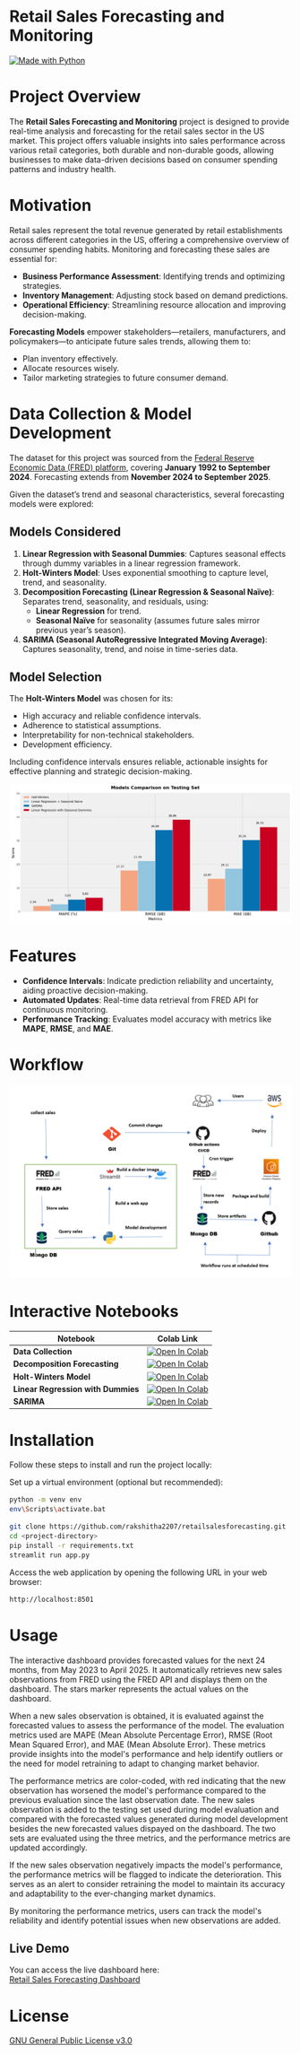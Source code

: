 # Retail Sales Forecasting and Monitoring  
[![Made with Python](https://img.shields.io/badge/Made%20with-Python%203.9.0-blue.svg)](https://www.python.org/)

# Project Overview  
The **Retail Sales Forecasting and Monitoring** project is designed to provide real-time analysis and forecasting for the retail sales sector in the US market. This project offers valuable insights into sales performance across various retail categories, both durable and non-durable goods, allowing businesses to make data-driven decisions based on consumer spending patterns and industry health.

# Motivation  
Retail sales represent the total revenue generated by retail establishments across different categories in the US, offering a comprehensive overview of consumer spending habits. Monitoring and forecasting these sales are essential for:  
- **Business Performance Assessment**: Identifying trends and optimizing strategies.  
- **Inventory Management**: Adjusting stock based on demand predictions.  
- **Operational Efficiency**: Streamlining resource allocation and improving decision-making.

**Forecasting Models** empower stakeholders—retailers, manufacturers, and policymakers—to anticipate future sales trends, allowing them to:  
- Plan inventory effectively.  
- Allocate resources wisely.  
- Tailor marketing strategies to future consumer demand.

# Data Collection & Model Development  

The dataset for this project was sourced from the [Federal Reserve Economic Data (FRED) platform](https://fred.stlouisfed.org/series/RSXFSN), covering **January 1992 to September 2024**. Forecasting extends from **November 2024 to September 2025**.  

Given the dataset’s trend and seasonal characteristics, several forecasting models were explored:  

## Models Considered  
1. **Linear Regression with Seasonal Dummies**: Captures seasonal effects through dummy variables in a linear regression framework.  
2. **Holt-Winters Model**: Uses exponential smoothing to capture level, trend, and seasonality.  
3. **Decomposition Forecasting (Linear Regression & Seasonal Naïve)**: Separates trend, seasonality, and residuals, using:  
   - **Linear Regression** for trend.  
   - **Seasonal Naïve** for seasonality (assumes future sales mirror previous year’s season).  
4. **SARIMA (Seasonal AutoRegressive Integrated Moving Average)**: Captures seasonality, trend, and noise in time-series data.

## Model Selection  
The **Holt-Winters Model** was chosen for its:  
- High accuracy and reliable confidence intervals.  
- Adherence to statistical assumptions.  
- Interpretability for non-technical stakeholders.  
- Development efficiency.

Including confidence intervals ensures reliable, actionable insights for effective planning and strategic decision-making.

![saless](output.png)

# Features  
- **Confidence Intervals**: Indicate prediction reliability and uncertainty, aiding proactive decision-making.  
- **Automated Updates**: Real-time data retrieval from FRED API for continuous monitoring.  
- **Performance Tracking**: Evaluates model accuracy with metrics like **MAPE**, **RMSE**, and **MAE**.  

# Workflow  
![Workflow](workflow.png)

# Interactive Notebooks  

| **Notebook**                        | **Colab Link**                                                                                                              |
|-------------------------------------|----------------------------------------------------------------------------------------------------------------------------|
| **Data Collection**                 | [![Open In Colab](https://colab.research.google.com/assets/colab-badge.svg)](https://colab.research.google.com/drive/1fROcpZnVFW5KSqieL2zdPdw29HqtuhuA?usp=sharing) |
| **Decomposition Forecasting**        | [![Open In Colab](https://colab.research.google.com/assets/colab-badge.svg)](https://colab.research.google.com/drive/1_5UteZylHMvbnxQ26VrPc258wk90r-HJ?usp=sharing) |
| **Holt-Winters Model**              | [![Open In Colab](https://colab.research.google.com/assets/colab-badge.svg)](https://colab.research.google.com/drive/1RNxNOKsNn4NmPieB5p4FBJIdX_9pqxW5?usp=sharing) |
| **Linear Regression with Dummies**  | [![Open In Colab](https://colab.research.google.com/assets/colab-badge.svg)](https://colab.research.google.com/drive/1FJLdOawg7x1I7c4eIrZHtKHlAyHcrOAk?usp=sharing) |
| **SARIMA**                          | [![Open In Colab](https://colab.research.google.com/assets/colab-badge.svg)](https://colab.research.google.com/drive/1ZG1I5OOyeQT-XQ4lCMwXONXvBFSoNW0D?usp=sharing) |

# Installation

Follow these steps to install and run the project locally:

Set up a virtual environment (optional but recommended):

```bash
python -m venv env
env\Scripts\activate.bat
```

```bash
git clone https://github.com/rakshitha2207/retailsalesforecasting.git
cd <project-directory>
pip install -r requirements.txt
streamlit run app.py
```

Access the web application by opening the following URL in your web browser:

```bash
http://localhost:8501
```

<!-- If you prefer to use a Docker image, you can follow these additional steps:

Pull the Docker image from Docker Hub:
```bash
docker pull rakshitha919/retailsales_app:latest
```
Run the Docker container:
```bash
docker run -p 8501:8501 retailsales_app:latest
```
Access the web application using the same URL as mentioned above. -->

# Usage

The interactive dashboard provides forecasted values for the next 24 months, from May 2023 to April 2025. It automatically retrieves new sales observations from FRED using the FRED API and displays them on the dashboard. The stars marker represents the actual values on the dashboard.

When a new sales observation is obtained, it is evaluated against the forecasted values to assess the performance of the model. The evaluation metrics used are MAPE (Mean Absolute Percentage Error), RMSE (Root Mean Squared Error), and MAE (Mean Absolute Error). These metrics provide insights into the model's performance and help identify outliers or the need for model retraining to adapt to changing market behavior.

The performance metrics are color-coded, with red indicating that the new observation has worsened the model's performance compared to the previous evaluation since the last observation date. The new sales observation is added to the testing set used during model evaluation and compared with the forecasted values generated during model development besides the new forecasted values dispayed on the dashboard. The two sets are evaluated using the three metrics, and the performance metrics are updated accordingly.

If the new sales observation negatively impacts the model's performance, the performance metrics will be flagged to indicate the deterioration. This serves as an alert to consider retraining the model to maintain its accuracy and adaptability to the ever-changing market dynamics.

By monitoring the performance metrics, users can track the model's reliability and identify potential issues when new observations are added.


## Live Demo

You can access the live dashboard here:  
[Retail Sales Forecasting Dashboard](https://retailsalesforecastin-es3btkbfqwyitnkdn5sbod.streamlit.app/)


# License

[GNU General Public License v3.0](https://github.com/rakshitha2207/retailsalesforecasting/blob/main/LICENSE)

   
